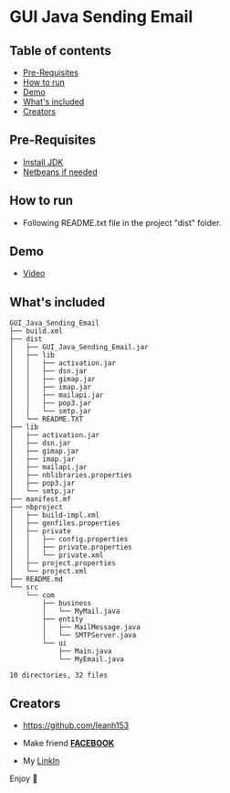 # GUI Java Sending Email

## Table of contents

- [Pre-Requisites](#Pre-Requisites)
- [How to run](#How-to-run)
- [Demo](#Demo)
- [What's included](#whats-included)
- [Creators](#creators)


## Pre-Requisites
- [Install JDK](https://www.oracle.com/technetwork/java/javase/downloads/jdk8-downloads-2133151.html)
- [Netbeans if needed](https://netbeans.org/downloads/8.2/)

## How to run

- Following README.txt file in the project "dist" folder.


## Demo

- [Video](https://www.youtube.com/embed/nI4jp0L8SBA)

## What's included


```text
GUI_Java_Sending_Email
├── build.xml
├── dist
│   ├── GUI_Java_Sending_Email.jar
│   ├── lib
│   │   ├── activation.jar
│   │   ├── dsn.jar
│   │   ├── gimap.jar
│   │   ├── imap.jar
│   │   ├── mailapi.jar
│   │   ├── pop3.jar
│   │   └── smtp.jar
│   └── README.TXT
├── lib
│   ├── activation.jar
│   ├── dsn.jar
│   ├── gimap.jar
│   ├── imap.jar
│   ├── mailapi.jar
│   ├── nblibraries.properties
│   ├── pop3.jar
│   └── smtp.jar
├── manifest.mf
├── nbproject
│   ├── build-impl.xml
│   ├── genfiles.properties
│   ├── private
│   │   ├── config.properties
│   │   ├── private.properties
│   │   └── private.xml
│   ├── project.properties
│   └── project.xml
├── README.md
└── src
    └── com
        ├── business
        │   └── MyMail.java
        ├── entity
        │   ├── MailMessage.java
        │   └── SMTPServer.java
        └── ui
            ├── Main.java
            └── MyEmail.java

10 directories, 32 files
```

## Creators

- <https://github.com/leanh153>

- Make friend [**FACEBOOK**](https://WWW.facebook.com/leanh153)

- My [LinkIn](https://www.linkedin.com/in/lênanh)


Enjoy :metal:

